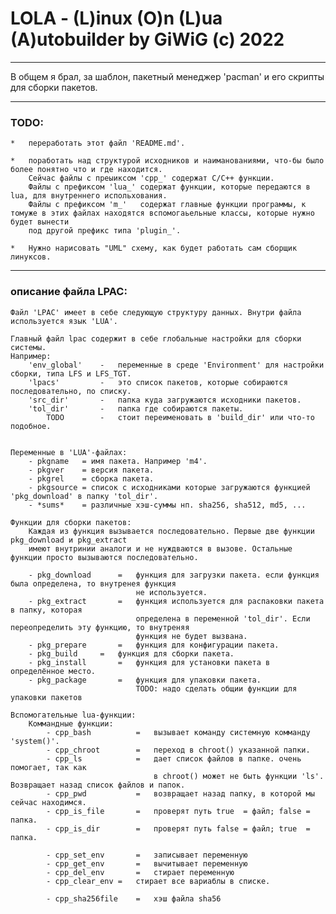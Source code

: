 # LOLA - (L)inux (O)n (L)ua (A)utobuilder by GiWiG (c) 2022
***

В общем я брал, за шаблон, пакетный менеджер 'pacman' и его скрипты для сборки пакетов.<BR/>
***

### TODO:

	*	переработать этот файл 'README.md'.

	*	поработать над структурой исходников и наиманованиями, что-бы было более понятно что и где находится.
		Сейчас файлы с преыиксом 'cpp_' содержат С/C++ функции.
		Файлы с префиксом 'lua_' содержат функции, которые передаются в lua, для внутреннего испольхования.
		Файлы с префиксом 'm_'   содержат главные функции программы, к томуже в этих файлах находятся вспомогаьельные классы, которые нужно 			будет вынести
		под другой префикс типа 'plugin_'.

	*	Нужно нарисовать "UML" схему, как будет работать сам сборщик линуксов.

***
### описание файла LPAC:
	Файл 'LPAC' имеет в себе следующую структуру данных. Внутри файла используется язык 'LUA'.
	
	Главный файл lpac содержит в себе глобальные настройки для сборки системы. 
	Например:
		'env_global'	-	переменные в среде 'Environment' для настройки сборки, типа LFS и LFS_TGT.
		'lpacs' 		-	это список пакетов, которые собираются последовательно, по списку.
		'src_dir'		-	папка куда загружаются исходники пакетов.
		'tol_dir'		-	папка где собираются пакеты.
			TODO		-	стоит переименовать в 'build_dir' или что-то подобное.


	Переменные в 'LUA'-файлах:
		- pkgname 	= имя пакета. Например 'm4'.
		- pkgver 	= версия пакета.
		- pkgrel	= сборка пакета.
		- pkgsource	= список с исходниками которые загружаются функцией 'pkg_download' в папку 'tol_dir'.
		- *sums*	= различные хэш-суммы нп. sha256, sha512, md5, ...
		
	Функции для сборки пакетов:
		Каждая из функция вызывается последовательно. Первые две функции pkg_download и pkg_extract
		имеют внутринии аналоги и не нуждваются в вызове. Остальные функции просто вызываются последовательно.
		
		- pkg_download		=	функция для загрузки пакета. если функция была определена, то внутренея функция
								не используется.
		- pkg_extract		=	функция используется для распаковки пакета в папку, которая 
								определена в переменной 'tol_dir'. Если переопределить эту функцию, то внутреняя
								функция не будет вызвана.
		- pkg_prepare		=	функция для конфигурации пакета.
		- pkg_build		=	функция для сборки пакета.
		- pkg_install		= 	функция для установки пакета в определённое место.
		- pkg_package		=	функция для упаковки пакета.
								TODO: надо сделать общии функции для упаковки пакетов
		
	Вспомогательные lua-функции:
		Коммандные функции:
			- cpp_bash			=	вызывает команду системную комманду 'system()'.
			- cpp_chroot		=	переход в chroot() указанной папки.
			- cpp_ls			= 	дает список файлов в папке. очень помогает, так как 
									в chroot() может не быть функции 'ls'. Возвращает назад список файлов и папок. 
			- cpp_pwd			=	возвращает назад папку, в которой мы сейчас находимся.
			- cpp_is_file		=	проверят путь true  = файл; false = папка.
			- cpp_is_dir		=	проверят путь false = файл; true  = папка.

			- cpp_set_env		=	записывает переменную
			- cpp_get_env		=	вычитывает переменную
			- cpp_del_env		=	стирает переменную
			- cpp_clear_env	=	стирает все вариаблы в списке.

			- cpp_sha256file	= 	хэш файла sha56







